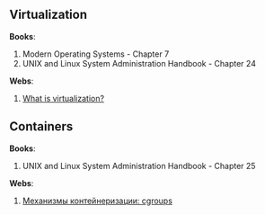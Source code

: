## Virtualization

**Books**:
1. Modern Operating Systems - Chapter 7
2. UNIX and Linux System Administration Handbook - Chapter 24

**Webs**:
1. [What is virtualization?](https://www.redhat.com/en/topics/virtualization/what-is-virtualization)

## Containers

**Books**:
1. UNIX and Linux System Administration Handbook - Chapter 25

**Webs**:
1. [Механизмы контейнеризации: cgroups](https://habr.com/ru/company/selectel/blog/303190/)
